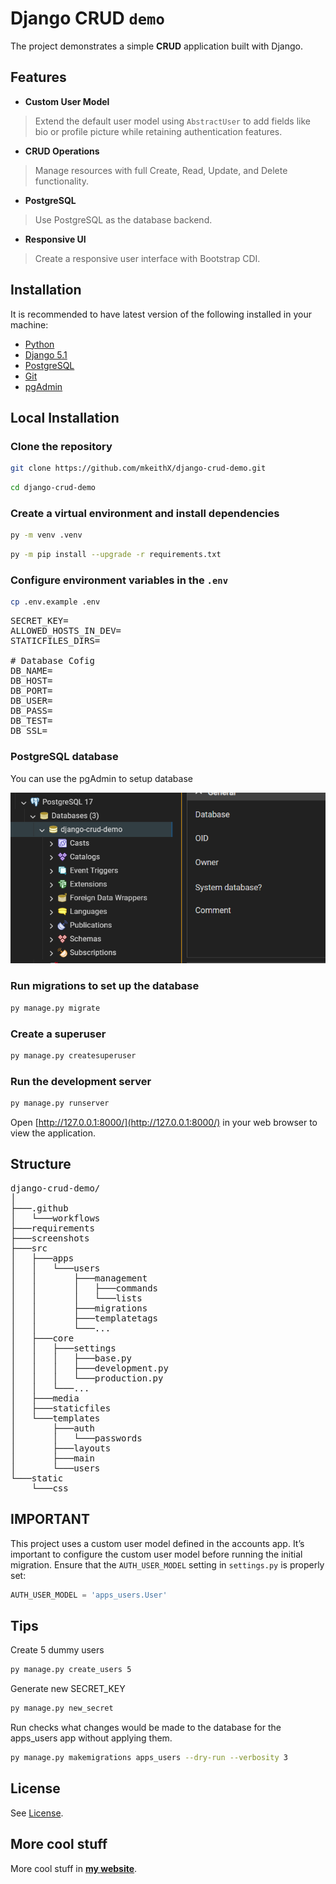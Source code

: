 # Django CRUD `demo`

The project demonstrates a simple **CRUD** application built with Django.


## Features

- **Custom User Model** 
> Extend the default user model using `AbstractUser` to add fields like bio or profile picture while retaining authentication features.

- **CRUD Operations**
> Manage resources with full Create, Read, Update, and Delete functionality.

- **PostgreSQL**
> Use PostgreSQL as the database backend.

- **Responsive UI**
> Create a responsive user interface with Bootstrap CDI.

## Installation
It is recommended to have latest version of the following installed in your machine:

- [Python](https://python.org/downloads)
- [Django 5.1](https://docs.djangoproject.com/en/5.1/)
- [PostgreSQL](https://www.postgresql.org/download/)
- [Git](https://git-scm.com/downloads)
- [pgAdmin](https://www.pgadmin.org/download/)

## Local Installation

### Clone the repository

   ```bash
   git clone https://github.com/mkeithX/django-crud-demo.git
   ```
   ```bash
   cd django-crud-demo
   ```

### Create a virtual environment and install dependencies

   ```bash
   py -m venv .venv
   ```
   ```bash
   py -m pip install --upgrade -r requirements.txt
   ```
### Configure environment variables in the `.env` 

```bash
cp .env.example .env
```

<pre>
SECRET_KEY=
ALLOWED_HOSTS_IN_DEV=
STATICFILES_DIRS=

# Database Cofig
DB_NAME=
DB_HOST=
DB_PORT=
DB_USER=
DB_PASS=
DB_TEST=
DB_SSL=
</pre>

### PostgreSQL database
You can use the pgAdmin to setup database

![pgAdmin](./screenshots/pgAdmin.png)


### Run migrations to set up the database

   ```bash
   py manage.py migrate
   ```

### Create a superuser

   ```bash
   py manage.py createsuperuser
   ```

### Run the development server

   ```bash
   py manage.py runserver
   ```

Open [http://127.0.0.1:8000/](http://127.0.0.1:8000/) in your web browser to view the application.


## Structure

<pre>
django-crud-demo/
│ 
├───.github
│   └───workflows
├───requirements
├───screenshots
├───src
│   ├───apps
│   │   └───users
│   │       ├───management
│   │       │   ├───commands
│   │       │   └───lists
│   │       ├───migrations
│   │       ├───templatetags
│   │       └───...
│   ├───core
│   │   ├───settings
│   │   │   ├───base.py
│   │   │   ├───development.py
│   │   │   └───production.py
│   │   └───...
│   ├───media
│   ├───staticfiles
│   └───templates
│       ├───auth
│       │   └───passwords
│       ├───layouts
│       ├───main
│       └───users
└───static
    └───css  
</pre>


## IMPORTANT

This project uses a custom user model defined in the accounts app. It’s important to configure the custom user model before running the initial migration. Ensure that the `AUTH_USER_MODEL` setting in `settings.py` is properly set:

```python
AUTH_USER_MODEL = 'apps_users.User'
```
## Tips

Create 5 dummy users

```bash
py manage.py create_users 5
```
Generate new SECRET_KEY

```bash
py manage.py new_secret
```

Run checks what changes would be made to the database for the apps_users app without applying them.

```bash
py manage.py makemigrations apps_users --dry-run --verbosity 3
```

## License

See [License](./LICENSE).

## More cool stuff
More cool stuff in [**my website**](https://mkeithx.github.io).